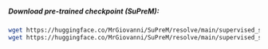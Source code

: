 ##### Download pre-trained checkpoint (SuPreM): 
```bash
wget https://huggingface.co/MrGiovanni/SuPreM/resolve/main/supervised_suprem_swinunetr_2100.pth?download=true
wget https://huggingface.co/MrGiovanni/SuPreM/resolve/main/supervised_suprem_unet_2100.pth?download=true
```
